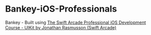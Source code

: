 # Bankey-iOS-Professionals

Bankey - Built using [The Swift Arcade Professional iOS Development Course - UIKit by Jonathan Rasmusson (Swift Arcade)](https://www.udemy.com/course/the-swift-arcade-professional-ios-development-course-uikit/)
